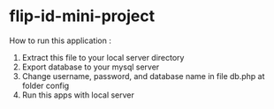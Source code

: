 # flip-id-mini-project
How to run this application : 
1. Extract this file to your local server directory
2. Export database to your mysql server
3. Change username, password, and database name in file db.php at folder config
4. Run this apps with local server

